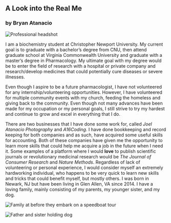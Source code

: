 ## A Look into the Real Me
### by Bryan Atanacio 

![Professional headshot](https://github.com/bryan-atanacio/bryan-atanacio-CNU/blob/main/_images/Headshot.jpg)

I am a biochemistry student at Christopher Newport University. My current goal is to graduate with a bachelor’s degree from CNU, then attend graduate school at Virginia Commonwealth University and graduate with a master’s degree in Pharmacology. My ultimate goal with my degree would be to enter the field of research with a hospital or private company and research/develop medicines that could potentially cure diseases or severe illnesses.

Even though I aspire to be a future pharmacologist, I have not volunteered for any internship/volunteering opportunities. However, I have volunteered for multiple community events with my church, feeding the homeless and giving back to the community. Even though not many advances have been made for my occupation or my personal goals, I still strive to try my hardest and continue to grow and excel in everything that I do.

There are two businesses that I have done some work for, called _Joel Atanacio Photography_ and _A16Coding_. I have done bookkeeping and record keeping for both companies and as such, have acquired some useful skills for accounting. Both of these companies have given me the opportunity to learn more skills that could help me acquire a job in the future when I need it. 
Some examples of a platform where I would **love** to publish scientific journals or revolutionary medicinal research would be _The Journal of Consumer Research_ and _Nature Methods_. 
Regardless of lack of volunteering or personal experience, I would consider myself an extremely hardworking individual, who happens to be very quick to learn new skills and tricks that could benefit myself, but mostly others. 
I was born in Newark, NJ but have been living in Glen Allen, VA since 2014. I have a loving family, mainly consisting of my parents, my younger sister, and my dog. 

![Family at before they embark on a speedboat tour](https://github.com/bryan-atanacio/bryan-atanacio-CNU/blob/main/_images/Family%20Picture.jpg)

![Father and sister holding dog](https://github.com/bryan-atanacio/bryan-atanacio-CNU/blob/main/_images/Holden%20Picture.jpg)

[Joel Atanacio Photography]: (https://www.joelatanaciophotography.com/)
[A16Coding]: (https://www.a16codingti.com/)
